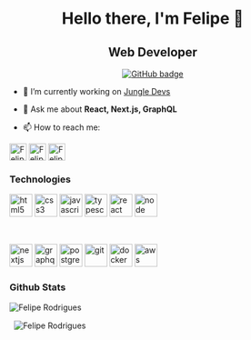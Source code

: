 <h1 align="center">Hello there, I'm Felipe 👋</h1>
<h2 align="center">Web Developer</h2>
<p align="center">
  <a href="https://github.com/feliperodriguess?tab=followers">
    <img src="https://img.shields.io/github/followers/feliperodriguess?label=Followers&logo=GitHub&style=for-the-badge" alt="GitHub badge" />
  </a>
</p>

- 🔭 I’m currently working on [Jungle Devs](https://www.jungledevs.com/)

- 💬 Ask me about **React, Next.js, GraphQL**

- 📫 How to reach me:
<div>
  <a href="https://linkedin.com/in/feliperodriguess" target="blank"><img align="center" src="https://cdn.worldvectorlogo.com/logos/linkedin-icon.svg" alt="Felipe Rodriguess" height="30" width="30" /></a>
  <a href="mailto:felipe.augusto.rodrigues1@gmail.com" target="blank"><img align="center" src="https://cdn.worldvectorlogo.com/logos/gmail-icon.svg"  alt="Felipe Rodriguess" height="30" width="30" /></a>
  <a href="https://wa.me/5548991456815" target="blank"><img align="center" src="https://cdn.worldvectorlogo.com/logos/whatsapp-symbol.svg" alt="Felipe Rodriguess" height="30" width="30" /></a>
<div>

### Technologies

<p>
    <img src="https://devicons.github.io/devicon/devicon.git/icons/html5/html5-original-wordmark.svg" alt="html5" width="40" height="40"/>
    <img src="https://devicons.github.io/devicon/devicon.git/icons/css3/css3-original-wordmark.svg" alt="css3" width="40" height="40"/>
    <img src="https://devicons.github.io/devicon/devicon.git/icons/javascript/javascript-original.svg" alt="javascript" width="40" height="40"/>
    <img src="https://devicons.github.io/devicon/devicon.git/icons/typescript/typescript-original.svg" alt="typescript" width="40" height="40"/>
    <img src="https://devicons.github.io/devicon/devicon.git/icons/react/react-original-wordmark.svg" alt="react" width="40" height="40"/>
    <img src="https://cdn.worldvectorlogo.com/logos/node-js-logo.svg" alt="node" width="40" height="40"/>

</p>
<br/>
<p>
		<img src="https://cdn.worldvectorlogo.com/logos/nextjs-3.svg" alt="nextjs" width="40" height="40"/>
    <img src="https://cdn.worldvectorlogo.com/logos/graphql.svg" alt="graphql" width="40" height="40"/>
    <img src="https://devicons.github.io/devicon/devicon.git/icons/postgresql/postgresql-original-wordmark.svg" alt="postgresql" width="40" height="40"/>
    <img src="https://www.vectorlogo.zone/logos/git-scm/git-scm-icon.svg" alt="git" width="40" height="40"/>
    <img src="https://devicons.github.io/devicon/devicon.git/icons/docker/docker-original-wordmark.svg" alt="docker" width="40" height="40"/>
    <img src="https://devicons.github.io/devicon/devicon.git/icons/amazonwebservices/amazonwebservices-original-wordmark.svg" alt="aws" width="40" height="40"/>
</p>

### Github Stats

<p>
    <img align="left" src="https://github-readme-stats.vercel.app/api/top-langs/?username=feliperodriguess&layout=compact&hide=html" alt="Felipe Rodrigues" />
</p>
<br/>
<p>&nbsp;
    <img align="center" src="https://github-readme-stats.vercel.app/api?username=feliperodriguess&show_icons=true" alt="Felipe Rodrigues" />
</p>
